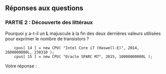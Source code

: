 ## Réponses aux questions

### PARTIE 2 : Découverte des littéraux

Pourquoi y a-t-il un **L** majuscule à la fin des deux dernières valeurs utilisées pour exprimer le nombre de transistors ?

```
    cpus[ 14 ] = new CPU( "Intel Core i7 (Haswell-E)", 2014, 2600000000L, 238310 );
    cpus[ 15 ] = new CPU( "Oracle SPARC M7", 2015, 10000000000L );
```

Votre réponse :
